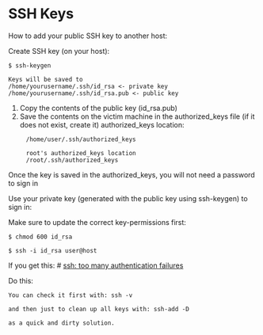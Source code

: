 # SSH Keys

How to add your public SSH key to another host:

Create SSH key (on your host):

```
$ ssh-keygen

Keys will be saved to
/home/yourusername/.ssh/id_rsa <- private key
/home/yourusername/.ssh/id_rsa.pub <- public key
```

1. Copy the contents of the public key (id_rsa.pub)
2. Save the contents on the victim machine in the authorized_keys file (if it does not exist, create it) authorized_keys location:

```
     /home/user/.ssh/authorized_keys

     root's authorized_keys location
     /root/.ssh/authorized_keys
```

Once the key is saved in the authorized_keys, you will not need a password to sign in

Use your private key (generated with the public key using ssh-keygen) to sign in:

Make sure to update the correct key-permissions first:

```
$ chmod 600 id_rsa

$ ssh -i id_rsa user@host
```

If you get this: # [ssh: too many authentication failures](https://stackoverflow.com/questions/75890387/ssh-too-many-authentication-failures)

Do this:

```
You can check it first with: ssh -v

and then just to clean up all keys with: ssh-add -D

as a quick and dirty solution.
```
